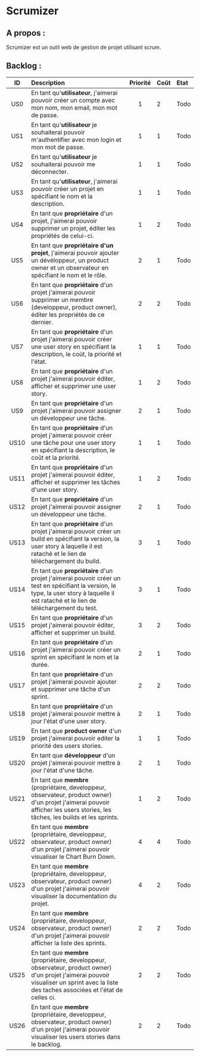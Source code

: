 Scrumizer
=========

A propos :
----------
Scrumizer est un outil web de gestion de projet utilisant scrum.

Backlog :
---------

|ID |Description|Priorité|Coût|Etat|
|:-:|:----------|:------:|:---|:---|
|US0|En tant qu'**utilisateur**, j'aimerai pouvoir créer un compte avec mon nom, mon email, mon mot de passe.|1|2|Todo|
|US1|En tant qu'**utilisateur** je souhaiterai pouvoir m'authentifier avec mon login et mon mot de passe.|1|1|Todo|
|US2|En tant qu'**utilisateur** je souhaiterai pouvoir me déconnecter.|1|1|Todo|
|US3|En tant qu'**utilisateur**, j'aimerai pouvoir créer un projet en spécifiant le nom et la description.|1|1|Todo|
|US4|En tant que **propriétaire** d'un projet, j'aimerai pouvoir supprimer un projet,  éditer les propriétés de celui-ci.|1|2|Todo|
|US5|En tant que **propriétaire d'un projet**, j'aimerai pouvoir ajouter un dévéloppeur, un product owner et un observateur en spécifiant le nom et le rôle.|2|1|Todo|
|US6|En tant que **propriétaire** d'un projet j'aimerai pouvoir supprimer un membre (developpeur, product owner), éditer les propriétés de ce dernier.|2|2|Todo|
|US7|En tant que **propriétaire** d'un projet j'aimerai pouvoir créer une user story en spécifiant la description, le coût, la priorité et l'état.|1|1|Todo|
|US8|En tant que **propriétaire** d'un projet j'aimerai pouvoir éditer, afficher et supprimer une user story.|1|2|Todo|
|US9|En tant que **propriétaire** d'un projet j'aimerai pouvoir assigner un développeur une tâche.|2|1|Todo|
|US10|En tant que **propriétaire** d'un projet j'aimerai pouvoir créer une tâche pour une user story en spécifiant la description, le coût et la priorité.|1|1|Todo|
|US11|En tant que **propriétaire** d'un projet j'aimerai pouvoir éditer, afficher et supprimer les tâches d'une user story.|1|2|Todo|
|US12|En tant que **propriétaire** d'un projet j'aimerai pouvoir assigner un développeur une tâche.|2|1|Todo|
|US13|En tant que **propriétaire** d'un projet j'aimerai pouvoir créer un build en spécifiant la version, la user story à laquelle il est rataché et le lien de téléchargement du build.|3|1|Todo|
|US14|En tant que **propriétaire** d'un projet j'aimerai pouvoir créer un test en spécifiant la version, le type, la user story à laquelle il est rataché et le lien de téléchargement du test.|3|1|Todo|
|US15|En tant que **propriétaire** d'un projet j'aimerai pouvoir éditer, afficher et supprimer un build.|3|2|Todo|
|US16|En tant que **propriétaire** d'un projet j'aimerai pouvoir créer un sprint en spécifiant le nom et la durée.|2|1|Todo|
|US17|En tant que **propriétaire** d'un projet j'aimerai pouvoir ajouter et supprimer une tâche d'un sprint.|2|2|Todo|
|US18|En tant que **propriétaire** d'un projet j'aimerai pouvoir mettre à jour l'état d'une user story.|2|1|Todo|
|US19|En tant que **product owner** d'un projet j'aimerai pouvoir editer la priorité des users stories.|1|1|Todo|
|US20|En tant que **développeur** d'un projet j'aimerai pouvoir mettre à jour l'état d'une tâche.|2|1|Todo|
|US21|En tant que **membre** (propriétaire, developpeur, observateur, product owner) d'un projet j'aimerai pouvoir afficher les users stories, les tâches, les builds et les sprints.|1|2|Todo|
|US22|En tant que **membre** (propriétaire, developpeur, observateur, product owner) d'un projet j'aimerai pouvoir visualiser le Chart Burn Down.|4|4|Todo|
|US23|En tant que **membre** (propriétaire, developpeur, observateur, product owner) d'un projet j'aimerai pouvoir visualiser la documentation du projet.|4|2|Todo|
|US24|En tant que **membre** (propriétaire, developpeur, observateur, product owner) d'un projet j'aimerai pouvoir afficher la liste des sprints.|2|2|Todo|
|US25|En tant que **membre** (propriétaire, developpeur, observateur, product owner) d'un projet j'aimerai pouvoir visualiser un sprint avec la liste des taches associées et l'état de celles ci.|2|2|Todo|
|US26|En tant que **membre** (propriétaire, developpeur, observateur, product owner) d'un projet j'aimerai pouvoir visualiser les users stories dans le backlog.|2|2|Todo|




